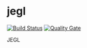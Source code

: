# jegl

[![Build Status](https://travis-ci.org/GuckesRohrkaGbR/jegl.svg?branch=master)](https://travis-ci.org/GuckesRohrkaGbR/jegl)
[![Quality Gate](https://sonarqube.com/api/badges/gate?key=de.torqdev.jegl:jegl)](https://sonarqube.com/dashboard/index/de.torqdev.jegl:jegl)

JEGL
